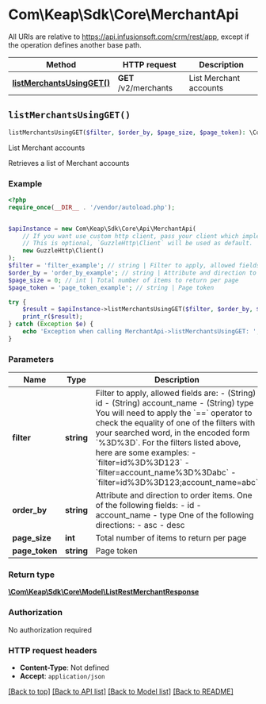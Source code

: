 # Com\Keap\Sdk\Core\MerchantApi

All URIs are relative to https://api.infusionsoft.com/crm/rest/app, except if the operation defines another base path.

| Method | HTTP request | Description |
| ------------- | ------------- | ------------- |
| [**listMerchantsUsingGET()**](MerchantApi.md#listMerchantsUsingGET) | **GET** /v2/merchants | List Merchant accounts |


## `listMerchantsUsingGET()`

```php
listMerchantsUsingGET($filter, $order_by, $page_size, $page_token): \Com\Keap\Sdk\Core\Model\ListRestMerchantResponse
```

List Merchant accounts

Retrieves a list of Merchant accounts

### Example

```php
<?php
require_once(__DIR__ . '/vendor/autoload.php');


$apiInstance = new Com\Keap\Sdk\Core\Api\MerchantApi(
    // If you want use custom http client, pass your client which implements `GuzzleHttp\ClientInterface`.
    // This is optional, `GuzzleHttp\Client` will be used as default.
    new GuzzleHttp\Client()
);
$filter = 'filter_example'; // string | Filter to apply, allowed fields are: - (String) id - (String) account_name - (String) type You will need to apply the `==` operator to check the equality of one of the filters with your searched word, in the encoded form `%3D%3D`. For the filters listed above, here are some examples: - `filter=id%3D%3D123` - `filter=account_name%3D%3Dabc` - `filter=id%3D%3D123;account_name=abc`
$order_by = 'order_by_example'; // string | Attribute and direction to order items. One of the following fields: - id - account_name - type One of the following directions: - asc - desc
$page_size = 0; // int | Total number of items to return per page
$page_token = 'page_token_example'; // string | Page token

try {
    $result = $apiInstance->listMerchantsUsingGET($filter, $order_by, $page_size, $page_token);
    print_r($result);
} catch (Exception $e) {
    echo 'Exception when calling MerchantApi->listMerchantsUsingGET: ', $e->getMessage(), PHP_EOL;
}
```

### Parameters

| Name | Type | Description  | Notes |
| ------------- | ------------- | ------------- | ------------- |
| **filter** | **string**| Filter to apply, allowed fields are: - (String) id - (String) account_name - (String) type You will need to apply the &#x60;&#x3D;&#x3D;&#x60; operator to check the equality of one of the filters with your searched word, in the encoded form &#x60;%3D%3D&#x60;. For the filters listed above, here are some examples: - &#x60;filter&#x3D;id%3D%3D123&#x60; - &#x60;filter&#x3D;account_name%3D%3Dabc&#x60; - &#x60;filter&#x3D;id%3D%3D123;account_name&#x3D;abc&#x60; | [optional] |
| **order_by** | **string**| Attribute and direction to order items. One of the following fields: - id - account_name - type One of the following directions: - asc - desc | [optional] |
| **page_size** | **int**| Total number of items to return per page | [optional] |
| **page_token** | **string**| Page token | [optional] |

### Return type

[**\Com\Keap\Sdk\Core\Model\ListRestMerchantResponse**](../Model/ListRestMerchantResponse.md)

### Authorization

No authorization required

### HTTP request headers

- **Content-Type**: Not defined
- **Accept**: `application/json`

[[Back to top]](#) [[Back to API list]](../../README.md#endpoints)
[[Back to Model list]](../../README.md#models)
[[Back to README]](../../README.md)
